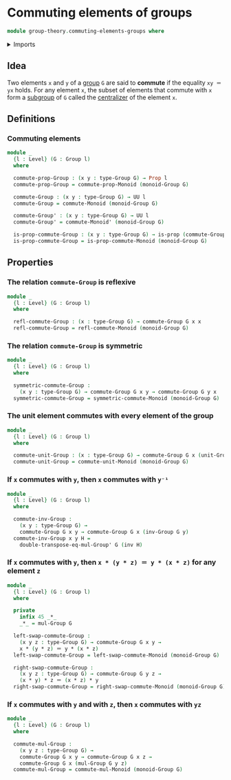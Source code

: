 # Commuting elements of groups

```agda
module group-theory.commuting-elements-groups where
```

<details><summary>Imports</summary>

```agda
open import foundation.action-on-identifications-functions
open import foundation.identity-types
open import foundation.propositions
open import foundation.sets
open import foundation.universe-levels

open import group-theory.commuting-elements-monoids
open import group-theory.groups
```

</details>

## Idea

Two elements `x` and `y` of a [group](group-theory.groups.md) `G` are said to
**commute** if the equality `xy ＝ yx` holds. For any element `x`, the subset of
elements that commute with `x` form a [subgroup](group-theory.subgroups.md) of `G` called the
[centralizer](group-theory.centralizer-subgroups.md) of the element `x`.

## Definitions

### Commuting elements

```agda
module _
  {l : Level} (G : Group l)
  where

  commute-prop-Group : (x y : type-Group G) → Prop l
  commute-prop-Group = commute-prop-Monoid (monoid-Group G)

  commute-Group : (x y : type-Group G) → UU l
  commute-Group = commute-Monoid (monoid-Group G)

  commute-Group' : (x y : type-Group G) → UU l
  commute-Group' = commute-Monoid' (monoid-Group G)

  is-prop-commute-Group : (x y : type-Group G) → is-prop (commute-Group x y)
  is-prop-commute-Group = is-prop-commute-Monoid (monoid-Group G)
```

## Properties

### The relation `commute-Group` is reflexive

```agda
module _
  {l : Level} (G : Group l)
  where

  refl-commute-Group : (x : type-Group G) → commute-Group G x x
  refl-commute-Group = refl-commute-Monoid (monoid-Group G)
```

### The relation `commute-Group` is symmetric

```agda
module _
  {l : Level} (G : Group l)
  where

  symmetric-commute-Group :
    (x y : type-Group G) → commute-Group G x y → commute-Group G y x
  symmetric-commute-Group = symmetric-commute-Monoid (monoid-Group G)
```

### The unit element commutes with every element of the group

```agda
module _
  {l : Level} (G : Group l)
  where

  commute-unit-Group : (x : type-Group G) → commute-Group G x (unit-Group G)
  commute-unit-Group = commute-unit-Monoid (monoid-Group G)
```

### If `x` commutes with `y`, then `x` commutes with `y⁻¹`

```agda
module _
  {l : Level} (G : Group l)
  where

  commute-inv-Group :
    (x y : type-Group G) →
    commute-Group G x y → commute-Group G x (inv-Group G y)
  commute-inv-Group x y H =
    double-transpose-eq-mul-Group' G (inv H)
```

### If `x` commutes with `y`, then `x * (y * z) ＝ y * (x * z)` for any element `z`

```agda
module _
  {l : Level} (G : Group l)
  where

  private
    infix 45 _*_
    _*_ = mul-Group G

  left-swap-commute-Group :
    (x y z : type-Group G) → commute-Group G x y →
    x * (y * z) ＝ y * (x * z)
  left-swap-commute-Group = left-swap-commute-Monoid (monoid-Group G)

  right-swap-commute-Group :
    (x y z : type-Group G) → commute-Group G y z →
    (x * y) * z ＝ (x * z) * y
  right-swap-commute-Group = right-swap-commute-Monoid (monoid-Group G)
```

### If `x` commutes with `y` and with `z`, then `x` commutes with `yz`

```agda
module _
  {l : Level} (G : Group l)
  where

  commute-mul-Group :
    (x y z : type-Group G) →
    commute-Group G x y → commute-Group G x z →
    commute-Group G x (mul-Group G y z)
  commute-mul-Group = commute-mul-Monoid (monoid-Group G)
```
